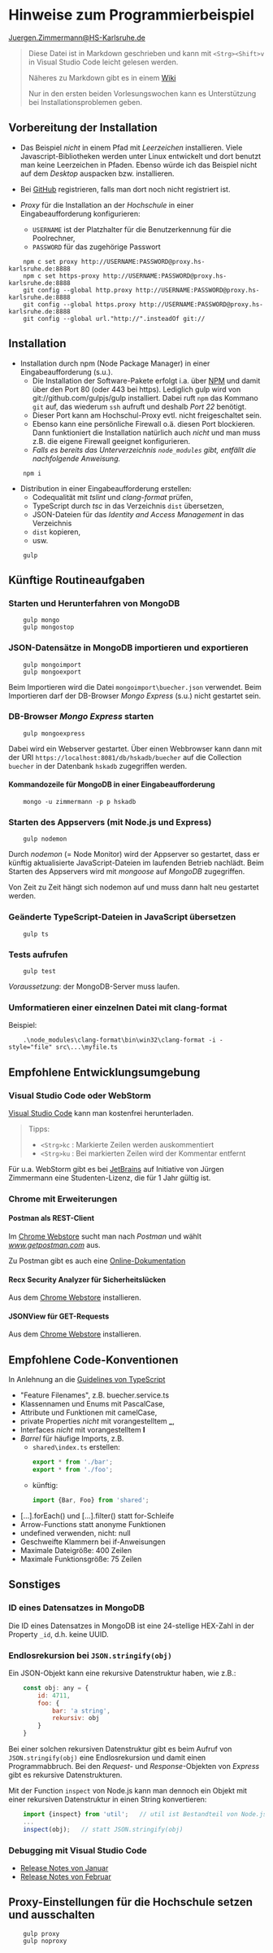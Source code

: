 # Hinweise zum Programmierbeispiel

<Juergen.Zimmermann@HS-Karlsruhe.de>

> Diese Datei ist in Markdown geschrieben und kann mit `<Strg><Shift>v` in
> Visual Studio Code leicht gelesen werden.
>
> Näheres zu Markdown gibt es in einem [Wiki](https://github.com/adam-p/markdown-here/wiki/Markdown-Cheatsheet)
>
> Nur in den ersten beiden Vorlesungswochen kann es Unterstützung bei
> Installationsproblemen geben.

## Vorbereitung der Installation

* Das Beispiel _nicht_ in einem Pfad mit _Leerzeichen_ installieren.
  Viele Javascript-Bibliotheken werden unter Linux entwickelt und dort benutzt
  man keine Leerzeichen in Pfaden. Ebenso würde ich das Beispiel nicht auf dem
  _Desktop_ auspacken bzw. installieren.

* Bei [GitHub](https://github.com) registrieren, falls man dort noch nicht registriert ist.

* _Proxy_ für die Installation an der _Hochschule_ in einer Eingabeaufforderung
  konfigurieren:
  * `USERNAME` ist der Platzhalter für die Benutzerkennung für die Poolrechner,
  * `PASSWORD` für das zugehörige Passwort

```CMD
    npm c set proxy http://USERNAME:PASSWORD@proxy.hs-karlsruhe.de:8888
    npm c set https-proxy http://USERNAME:PASSWORD@proxy.hs-karlsruhe.de:8888
    git config --global http.proxy http://USERNAME:PASSWORD@proxy.hs-karlsruhe.de:8888
    git config --global https.proxy http://USERNAME:PASSWORD@proxy.hs-karlsruhe.de:8888
    git config --global url."http://".insteadOf git://
```

## Installation

* Installation durch npm (Node Package Manager) in einer Eingabeaufforderung (s.u.).
  * Die Installation der Software-Pakete erfolgt i.a. über [NPM](http://www.npmjs.com)
    und damit über den Port 80 (oder 443 bei https). Lediglich gulp wird von
    git://github.com/gulpjs/gulp installiert. Dabei ruft `npm` das Kommano `git`
    auf, das wiederum `ssh` aufruft und deshalb _Port 22_ benötigt.
  * Dieser Port kann am Hochschul-Proxy evtl. nicht freigeschaltet sein.
  * Ebenso kann eine persönliche Firewall o.ä. diesen Port blockieren.
    Dann funktioniert die Installation natürlich auch _nicht_ und man muss z.B.
    die eigene Firewall geeignet konfigurieren.
  * _Falls es bereits das Unterverzeichnis `node_modules` gibt,
     entfällt die nachfolgende Anweisung._

```CMD
    npm i
```

* Distribution in einer Eingabeaufforderung erstellen:
  * Codequalität mit _tslint_ und _clang-format_ prüfen,
  * TypeScript durch _tsc_ in das Verzeichnis `dist` übersetzen,
  * JSON-Dateien für das _Identity and Access Management_ in das Verzeichnis
  * `dist` kopieren,
  * usw.

```CMD
    gulp
```

## Künftige Routineaufgaben

### Starten und Herunterfahren von MongoDB

```CMD
    gulp mongo
    gulp mongostop
```

### JSON-Datensätze in MongoDB importieren und exportieren

```CMD
    gulp mongoimport
    gulp mongoexport
```

Beim Importieren wird die Datei `mongoimport\buecher.json` verwendet.
Beim Importieren darf der DB-Browser _Mongo Express_ (s.u.) nicht gestartet sein.

### DB-Browser _Mongo Express_ starten

```CMD
    gulp mongoexpress
```

Dabei wird ein Webserver gestartet. Über einen Webbrowser kann dann mit der URI
`https://localhost:8081/db/hskadb/buecher` auf die Collection `buecher` in der
Datenbank `hskadb` zugegriffen werden.

#### Kommandozeile für MongoDB in einer Eingabeaufforderung

```CMD
    mongo -u zimmermann -p p hskadb
```

### Starten des Appservers (mit Node.js und Express)

```CMD
    gulp nodemon
```

Durch _nodemon_ (= Node Monitor) wird der Appserver so gestartet, dass er
künftig aktualisierte JavaScript-Dateien im laufenden Betrieb nachlädt.
Beim Starten des Appservers wird mit _mongoose_ auf _MongoDB_ zugegriffen.

Von Zeit zu Zeit hängt sich nodemon auf und muss dann halt neu gestartet werden.

### Geänderte TypeScript-Dateien in JavaScript übersetzen

```CMD
    gulp ts
```

### Tests aufrufen

```CMD
    gulp test
```

_Voraussetzung_: der MongoDB-Server muss laufen.

### Umformatieren einer einzelnen Datei mit clang-format

Beispiel:

```CMD
    .\node_modules\clang-format\bin\win32\clang-format -i -style="file" src\...\myfile.ts
```

## Empfohlene Entwicklungsumgebung

### Visual Studio Code oder WebStorm

[Visual Studio Code](https://code.visualstudio.com/Download) kann man
kostenfrei herunterladen.

> Tipps:
> * `<Strg>kc` : Markierte Zeilen werden auskommentiert
> * `<Strg>ku` : Bei markierten Zeilen wird der Kommentar entfernt

Für u.a. WebStorm gibt es bei [JetBrains](http://jetbrains.com/student) auf
Initiative von Jürgen Zimmermann eine Studenten-Lizenz, die für 1 Jahr gültig
ist.

### Chrome mit Erweiterungen

#### Postman als REST-Client

Im [Chrome Webstore](https://chrome.google.com/webstore) sucht man nach
_Postman_ und wählt _www.getpostman.com_ aus.

Zu Postman gibt es auch eine [Online-Dokumentation](https://www.getpostman.com/docs)

#### Recx Security Analyzer für Sicherheitslücken

Aus dem [Chrome Webstore](https://chrome.google.com/webstore) installieren.

#### JSONView für GET-Requests

Aus dem [Chrome Webstore](https://chrome.google.com/webstore) installieren.

## Empfohlene Code-Konventionen

In Anlehnung an die [Guidelines von TypeScript](https://github.com/Microsoft/TypeScript/wiki/Coding-guidelines)

* "Feature Filenames", z.B. buecher.service.ts
* Klassennamen und Enums mit PascalCase,
* Attribute und Funktionen mit camelCase,
* private Properties _nicht_ mit vorangestelltem **_**,
* Interfaces _nicht_ mit vorangestelltem **I**
* _Barrel_ für häufige Imports, z.B.
  * `shared\index.ts` erstellen:
    ```javascript
    export * from './bar';
    export * from './foo';
    ```
  * künftig:
    ```javascript
    import {Bar, Foo} from 'shared';
    ```
* [...].forEach() und [...].filter() statt for-Schleife
* Arrow-Functions statt anonyme Funktionen
* undefined verwenden, nicht: null
* Geschweifte Klammern bei if-Anweisungen
* Maximale Dateigröße: 400 Zeilen
* Maximale Funktionsgröße: 75 Zeilen

## Sonstiges

### ID eines Datensatzes in MongoDB

Die ID eines Datensatzes in MongoDB ist eine 24-stellige HEX-Zahl in der
Property `_id`, d.h. keine UUID.

### Endlosrekursion bei `JSON.stringify(obj)`

Ein JSON-Objekt kann eine rekursive Datenstruktur haben, wie z.B.:

```javascript
    const obj: any = {
        id: 4711,
        foo: {
            bar: 'a string',
            rekursiv: obj
        }
    }
```

Bei einer solchen rekursiven Datenstruktur gibt es beim Aufruf von
`JSON.stringify(obj)` eine Endlosrekursion und damit einen Programmabbruch.
Bei den _Request_- und _Response_-Objekten von _Express_ gibt es rekursive
Datenstrukturen.

Mit der Function `inspect` von Node.js kann man dennoch ein Objekt mit
einer rekursiven Datenstruktur in einen String konvertieren:

```javascript
    import {inspect} from 'util';   // util ist Bestandteil von Node.js
    ...
    inspect(obj);   // statt JSON.stringify(obj)
```

### Debugging mit Visual Studio Code

* [Release Notes von Januar](https://github.com/Microsoft/vscode-docs/blob/vnext/release-notes/vJanuary.md#nodejs-debugging)
* [Release Notes von Februar](https://github.com/Microsoft/vscode-docs/blob/vnext/release-notes/vFebruary.md#support-for-nodejs-nodemon-development-setup)

## Proxy-Einstellungen für die Hochschule setzen und ausschalten

```CMD
    gulp proxy
    gulp noproxy
```
